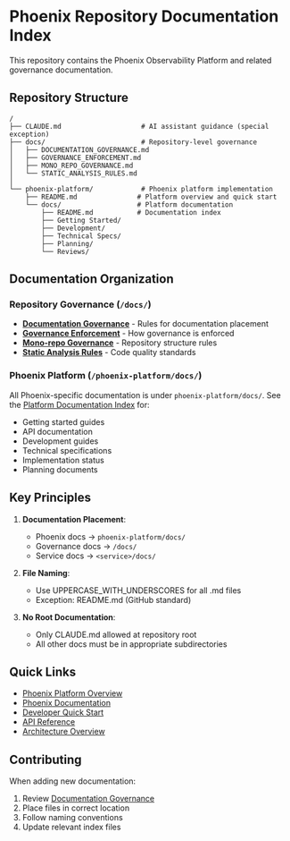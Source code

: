 # Phoenix Repository Documentation Index

This repository contains the Phoenix Observability Platform and related governance documentation.

## Repository Structure

```
/
├── CLAUDE.md                    # AI assistant guidance (special exception)
├── docs/                        # Repository-level governance
│   ├── DOCUMENTATION_GOVERNANCE.md
│   ├── GOVERNANCE_ENFORCEMENT.md
│   ├── MONO_REPO_GOVERNANCE.md
│   └── STATIC_ANALYSIS_RULES.md
│
└── phoenix-platform/            # Phoenix platform implementation
    ├── README.md               # Platform overview and quick start
    └── docs/                   # Platform documentation
        ├── README.md           # Documentation index
        ├── Getting Started/
        ├── Development/
        ├── Technical Specs/
        ├── Planning/
        └── Reviews/
```

## Documentation Organization

### Repository Governance (`/docs/`)
- **[Documentation Governance](DOCUMENTATION_GOVERNANCE.md)** - Rules for documentation placement
- **[Governance Enforcement](GOVERNANCE_ENFORCEMENT.md)** - How governance is enforced
- **[Mono-repo Governance](MONO_REPO_GOVERNANCE.md)** - Repository structure rules
- **[Static Analysis Rules](STATIC_ANALYSIS_RULES.md)** - Code quality standards

### Phoenix Platform (`/phoenix-platform/docs/`)
All Phoenix-specific documentation is under `phoenix-platform/docs/`. See the [Platform Documentation Index](../phoenix-platform/docs/README.md) for:
- Getting started guides
- API documentation
- Development guides
- Technical specifications
- Implementation status
- Planning documents

## Key Principles

1. **Documentation Placement**: 
   - Phoenix docs → `phoenix-platform/docs/`
   - Governance docs → `/docs/`
   - Service docs → `<service>/docs/`

2. **File Naming**: 
   - Use UPPERCASE_WITH_UNDERSCORES for all .md files
   - Exception: README.md (GitHub standard)

3. **No Root Documentation**: 
   - Only CLAUDE.md allowed at repository root
   - All other docs must be in appropriate subdirectories

## Quick Links

- [Phoenix Platform Overview](../phoenix-platform/README.md)
- [Phoenix Documentation](../phoenix-platform/docs/README.md)
- [Developer Quick Start](../phoenix-platform/docs/DEVELOPER_QUICK_START.md)
- [API Reference](../phoenix-platform/docs/API_REFERENCE.md)
- [Architecture Overview](../phoenix-platform/docs/ARCHITECTURE.md)

## Contributing

When adding new documentation:
1. Review [Documentation Governance](DOCUMENTATION_GOVERNANCE.md)
2. Place files in correct location
3. Follow naming conventions
4. Update relevant index files